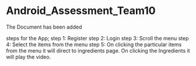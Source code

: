 # Android_Assessment_Team10
The Document has been added


steps for the App;
step 1: Register
step 2: Login
step 3: Scroll the menu
step 4: Select the items from the menu
step 5: On clicking the particular items from the menu it will direct to ingredients page. On clicking the Ingredients it will play the video. 
